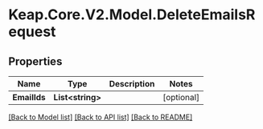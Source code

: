 # Keap.Core.V2.Model.DeleteEmailsRequest

## Properties

Name | Type | Description | Notes
------------ | ------------- | ------------- | -------------
**EmailIds** | **List&lt;string&gt;** |  | [optional] 

[[Back to Model list]](../README.md#documentation-for-models) [[Back to API list]](../README.md#documentation-for-api-endpoints) [[Back to README]](../README.md)

